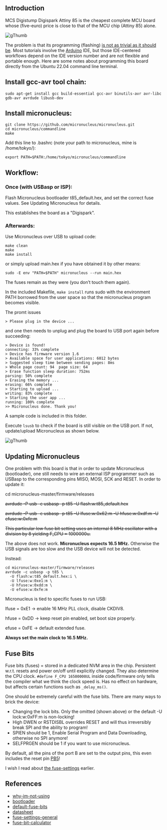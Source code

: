 ## Introduction

MCS Digistump Digispark Attiny 85 is the cheapest complete MCU board whose (five-euro) price is close to that of the MCU chip (Attiny 85) alone.

![gThumb](attiny85-dostojevskij.jpg "Digispark ATtiny85")

The problem is that its programming (flashing) [is not as trivial as it should be][why-im-not-using]. Most tutorials involve the [Arduino][bootloader] IDE, 
but those IDE-centered workflows depend on the IDE version number and are not flexible and portable enough. Here are some notes about programming this board directly from the Ubuntu 22.04 command line terminal.

## Install gcc-avr tool chain:

```console
sudo apt-get install gcc build-essential gcc-avr binutils-avr avr-libc gdb-avr avrdude libusb-dev
```

## Install micronucleus:

```console
git clone https://github.com/micronucleus/micronucleus.git
cd micronucleus/commandline
make
```

Add this line to .bashrc (note your path to micronucleus, mine is /home/tokyo/):

```console
export PATH=$PATH:/home/tokyo/micronucleus/commandline
```

## Workflow:

### Once (with USBasp or ISP):

Flash Micronucleus bootloader t85_default.hex, and set the correct fuse values. See Updating Micronucleus for details.

This establishes the board as a "Digispark".

### Afterwards:

Use Micronucleus over USB to upload code:

```console
make clean
make
make install
```

or simply upload main.hex if you have obtained it by other means:

```console
sudo -E env "PATH=$PATH" micronucleus --run main.hex
```

The fuses remain as they were (you don’t touch them again).

In the included Makefile, ```make install``` runs sudo with the environment PATH borrowed from the user space 
so that the micronucleus program becomes visible.

The promt issues

```console
> Please plug in the device ...
```

and one then needs to unplug and plug the board to USB port again before succeeding:

```console 
> Device is found!
connecting: 33% complete
> Device has firmware version 1.6
> Available space for user applications: 6012 bytes
> Suggested sleep time between sending pages: 8ms
> Whole page count: 94  page size: 64
> Erase function sleep duration: 752ms
parsing: 50% complete
> Erasing the memory ...
erasing: 66% complete
> Starting to upload ...
writing: 83% complete
> Starting the user app ...
running: 100% complete
>> Micronucleus done. Thank you!
```

A sample code is included in this folder.

Execute ```lsusb``` to check if the board is still visible on the USB port. If not, update/upload Micronucleus as shown below. 

![gThumb](attiny85-blinking.jpg "Digispark ATtiny85")

## Updating Micronucleus

One problem with this board is that in order to update Micronucleus (bootloader), one still needs to wire an external ISP programmer such as USBasp to the corresponding pins MISO, MOSI, SCK and RESET. In order to update it:

cd micronucleus-master/firmware/releases

~~avrdude -P usb -c usbasp -p t85 -U flash:w:t85_default.hex~~

~~avrdude -P usb -c usbasp -p t85 -U lfuse:w:0x62:m -U hfuse:w:0xdf:m -U efuse:w:0xfe:m~~

~~This particular low fuse bit setting uses an internal 8 MHz oscillator with a division by 8 yielding F_CPU = 1000000u.~~

The above does not work. **Micronucleus expects 16.5 MHz.** Otherwise the USB signals are too slow and the USB device will not be detected. 

Instead:

```console
cd micronucleus-master/firmware/releases
avrdude -c usbasp -p t85 \
  -U flash:w:t85_default.hex:i \
  -U lfuse:w:0xe1:m \
  -U hfuse:w:0xdd:m \
  -U efuse:w:0xfe:m
```

Micronucleus is tied to specific fuses to run USB:

lfuse = 0xE1 → enable 16 MHz PLL clock, disable CKDIV8.

hfuse = 0xDD → keep reset pin enabled, set boot size properly.

efuse = 0xFE → default extended fuse.

**Always set the main clock to 16.5 MHz.**

## Fuse Bits 

Fuse bits (fuses) = stored in a dedicated NVM area in the chip. Persistent w.r.t. resets and power on/off until explicitly changed. They also determine the CPU clock. `#define F_CPU 16500000UL` inside code/firmware only tells the compiler what we think the clock speed is. Has no effect on hardware, but affects certain functions such as `_delay_ms()`.

One should be extremely careful with the fuse bits. There are many ways to brick the device:
- Changing the lock bits. Only the omitted (shown above) or the default -U lock:w:0xFF:m is non-locking!
- High DWEN or RSTDISBL overrides RESET and will thus irreversibly break SPI and the ability to program!
- SPIEN should be 1, Enable Serial Program and Data Downloading, otherwise no SPI anymore!
- SELFPRGEN should be 1 if you want to use micronucleus.

By default, all the pins of the port B are set to the output pins, this even includes the reset pin [PB5][datasheet]!

I wish I read about [the fuse-settings][fuse-settings-general] earlier.

## References

- [why-im-not-using]
- [bootloader]
- [default-fuse-bits]
- [datasheet]
- [fuse-settings-general]
- [fuse-bit-calculator]

[why-im-not-using]: https://blog.mousetech.com/why-im-not-using-digisparks-attiny85-in-almost-everything/

[bootloader]: https://www.youtube.com/watch?v=RlscDz5JCcI

[minimal-code]: https://github.com/nabilbendafi/Digispark

[default-fuse-bits]: https://github.com/micronucleus/micronucleus/blob/master/firmware/configuration/t85_default/Makefile.inc

[datasheet]: https://ww1.microchip.com/downloads/en/DeviceDoc/Atmel-2586-AVR-8-bit-Microcontroller-ATtiny25-ATtiny45-ATtiny85_Datasheet.pdf

[fuse-settings-general]: http://www.martyncurrey.com/arduino-atmega-328p-fuse-settings/

[fuse-bit-calculator]: http://eleccelerator.com/fusecalc/fusecalc.php?chip=attiny85
